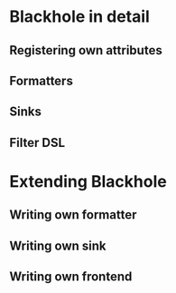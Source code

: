 # Blackhole in detail

## Registering own attributes

## Formatters

## Sinks

## Filter DSL

# Extending Blackhole

## Writing own formatter

## Writing own sink

## Writing own frontend
